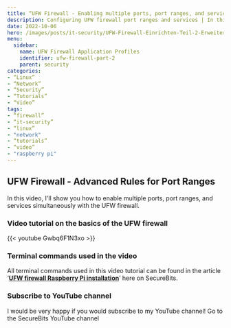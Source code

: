 ```yaml
---
title: “UFW Firewall - Enabling multiple ports, port ranges, and services | Part 2”
description: Configuring UFW firewall port ranges and services | In this video, I will show you how to configure the advanced settings.
date: 2022-10-06
hero: /images/posts/it-security/UFW-Firewall-Einrichten-Teil-2-Erweiterte-Regeln-2.png
menu:
  sidebar:
    name: UFW Firewall Application Profiles
    identifier: ufw-firewall-part-2
    parent: security
categories:
- “Linux”
- “Network”
- “Security”
- “Tutorials”
- “Video”
tags:
- “firewall”
- “it-security”
- “linux”
- "network"
- “tutorials”
- “video”
- "raspberry pi"
---
```

## UFW Firewall - Advanced Rules for Port Ranges
In this video, I'll show you how to enable multiple ports, port ranges, and services simultaneously with the UFW firewall.
### Video tutorial on the basics of the UFW firewall
{{< youtube Gwbq6F1N3xo >}}
### Terminal commands used in the video
All terminal commands used in this video tutorial can be found in the article ‘**[UFW firewall Raspberry Pi installation](https://secure-bits.org/ufw-firewall-raspberry-pi/)**’ here on SecureBits.
### Subscribe to YouTube channel
I would be very happy if you would subscribe to my YouTube channel!
Go to the SecureBits YouTube channel
